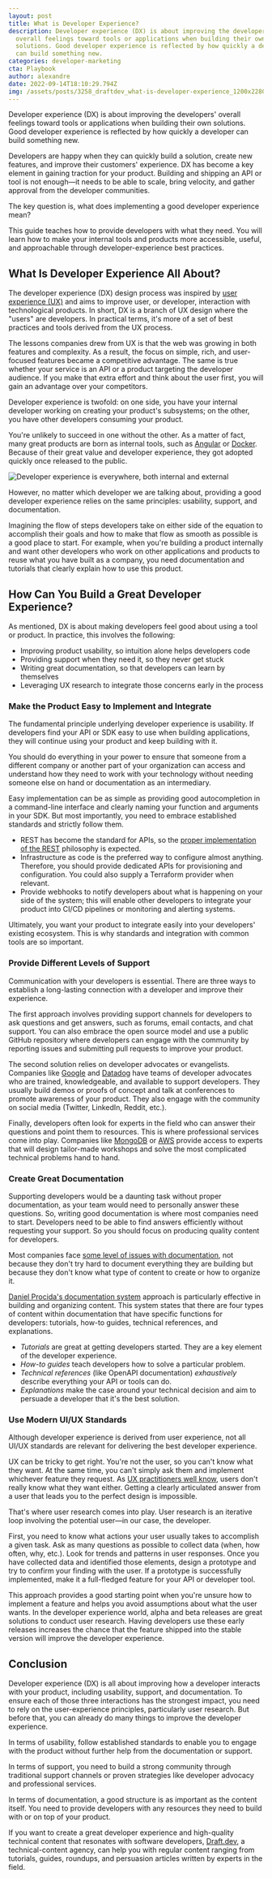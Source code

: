 ```yaml
---
layout: post
title: What is Developer Experience?
description: Developer experience (DX) is about improving the developers'
  overall feelings toward tools or applications when building their own
  solutions. Good developer experience is reflected by how quickly a developer
  can build something new.
categories: developer-marketing
cta: Playbook
author: alexandre
date: 2022-09-14T18:10:29.794Z
img: /assets/posts/3258_draftdev_what-is-developer-experience_1200x2280_option-1-1-.png
---
```

Developer experience (DX) is about improving the developers' overall feelings toward tools or applications when building their own solutions. Good developer experience is reflected by how quickly a developer can build something new.

Developers are happy when they can quickly build a solution, create new features, and improve their customers' experience. DX has become a key element in gaining traction for your product. Building and shipping an API or tool is not enough—it needs to be able to scale, bring velocity, and gather approval from the developer communities.

The key question is, what does implementing a good developer experience mean?

This guide teaches how to provide developers with what they need. You will learn how to make your internal tools and products more accessible, useful, and approachable through developer-experience best practices.

## What Is Developer Experience All About?

The developer experience (DX) design process was inspired by [user experience (UX)](https://charcoal.marketing/blog/ux-design-a-real-thing-or-just-a-pretentious-buzzword) and aims to improve user, or developer, interaction with technological products. In short, DX is a branch of UX design where the "users" are developers. In practical terms, it's more of a set of best practices and tools derived from the UX process.

The lessons companies drew from UX is that the web was growing in both features and complexity. As a result, the focus on simple, rich, and user-focused features became a competitive advantage. The same is true whether your service is an API or a product targeting the developer audience. If you make that extra effort and think about the user first, you will gain an advantage over your competitors.

Developer experience is twofold: on one side, you have your internal developer working on creating your product's subsystems; on the other, you have other developers consuming your product.

You're unlikely to succeed in one without the other. As a matter of fact, many great products are born as internal tools, such as [Angular](https://www.angularjswiki.com/angular/history-of-angularjs/) or [Docker](https://www.infoworld.com/article/3204171/what-is-docker-the-spark-for-the-container-revolution.html). Because of their great value and developer experience, they got adopted quickly once released to the public.

![Developer experience is everywhere, both internal and external](https://i.imgur.com/GezYLYq.png)

However, no matter which developer we are talking about, providing a good developer experience relies on the same principles: usability, support, and documentation.

Imagining the flow of steps developers take on either side of the equation to accomplish their goals and how to make that flow as smooth as possible is a good place to start. For example, when you're building a product internally and want other developers who work on other applications and products to reuse what you have built as a company, you need documentation and tutorials that clearly explain how to use this product.

## How Can You Build a Great Developer Experience?

As mentioned, DX is about making developers feel good about using a tool or product. In practice, this involves the following:

* Improving product usability, so intuition alone helps developers code
* Providing support when they need it, so they never get stuck
* Writing great documentation, so that developers can learn by themselves
* Leveraging UX research to integrate those concerns early in the process

### Make the Product Easy to Implement and Integrate

The fundamental principle underlying developer experience is usability. If developers find your API or SDK easy to use when building applications, they will continue using your product and keep building with it.

You should do everything in your power to ensure that someone from a different company or another part of your organization can access and understand how they need to work with your technology without needing someone else on hand or documentation as an intermediary.

Easy implementation can be as simple as providing good autocompletion in a command-line interface and clearly naming your function and arguments in your SDK. But most importantly, you need to embrace established standards and strictly follow them.

- REST has become the standard for APIs, so the [proper implementation of the REST](https://docs.microsoft.com/en-us/azure/architecture/best-practices/api-design) philosophy is expected.
- Infrastructure as code is the preferred way to configure almost anything. Therefore, you should provide dedicated APIs for provisioning and configuration. You could also supply a Terraform provider when relevant.
- Provide webhooks to notify developers about what is happening on your side of the system; this will enable other developers to integrate your product into CI/CD pipelines or monitoring and alerting systems.

Ultimately, you want your product to integrate easily into your developers' existing ecosystem. This is why standards and integration with common tools are so important.

### Provide Different Levels of Support

Communication with your developers is essential. There are three ways to establish a long-lasting connection with a developer and improve their experience.

The first approach involves providing support channels for developers to ask questions and get answers, such as forums, email contacts, and chat support. You can also embrace the open source model and use a public GitHub repository where developers can engage with the community by reporting issues and submitting pull requests to improve your product.

The second solution relies on developer advocates or evangelists. Companies like [Google](https://cloud.google.com/developers/advocates) and [Datadog](https://www.datadoghq.com/careers/detail/?gh_jid=4179649#:~:text=We%20are%20a%20growing%20global,delivering%20high%20impact%2C%20quality%20content.) have teams of developer advocates who are trained, knowledgeable, and available to support developers. They usually build demos or proofs of concept and talk at conferences to promote awareness of your product. They also engage with the community on social media (Twitter, LinkedIn, Reddit, etc.).

Finally, developers often look for experts in the field who can answer their questions and point them to resources. This is where professional services come into play. Companies like [MongoDB](https://www.mongodb.com/products/consulting) or [AWS](https://aws.amazon.com/professional-services/) provide access to experts that will design tailor-made workshops and solve the most complicated technical problems hand to hand.

### Create Great Documentation

Supporting developers would be a daunting task without proper documentation, as your team would need to personally answer these questions. So, writing good documentation is where most companies need to start. Developers need to be able to find answers efficiently without requesting your support. So you should focus on producing quality content for developers.

Most companies face [some level of issues with documentation](https://document360.com/blog/challenges-in-technical-writing/), not because they don't try hard to document everything they are building but because they don't know what type of content to create or how to organize it.

[Daniel Procida's documentation system](https://www.writethedocs.org/videos/eu/2017/the-four-kinds-of-documentation-and-why-you-need-to-understand-what-they-are-daniele-procida/) approach is particularly effective in building and organizing content. This system states that there are four types of content within documentation that have specific functions for developers: tutorials, how-to guides, technical references, and explanations.

- *Tutorials* are great at getting developers started. They are a key element of the developer experience.
- *How-to guides* teach developers how to solve a particular problem.
- *Technical references* (like OpenAPI documentation) *exhaustively* describe everything your API or tools can do.
- *Explanations* make the case around your technical decision and aim to persuade a developer that it's the best solution.

### Use Modern UI/UX Standards

Although developer experience is derived from user experience, not all UI/UX standards are relevant for delivering the best developer experience.

UX can be tricky to get right. You're not the user, so you can't know what they want. At the same time, you can't simply ask them and implement whichever feature they request. As  [UX practitioners well know](https://www.akendi.com/blog/its-true-users-dont-know-what-they-want/), users don't really know what they want either. Getting a clearly articulated answer from a user that leads you to the perfect design is impossible.

That's where user research comes into play. User research is an iterative loop involving the potential user—in our case, the developer.

First, you need to know what actions your user usually takes to accomplish a given task. Ask as many questions as possible to collect data (when, how often, why, etc.). Look for trends and patterns in user responses. Once you have collected data and identified those elements, design a prototype and try to confirm your finding with the user. If a prototype is successfully implemented, make it a full-fledged feature for your API or developer tool.

This approach provides a good starting point when you're unsure how to implement a feature and helps you avoid assumptions about what the user wants. In the developer experience world, alpha and beta releases are great solutions to conduct user research. Having developers use these early releases increases the chance that the feature shipped into the stable version will improve the developer experience.

## Conclusion

Developer experience (DX) is all about improving how a developer interacts with your product, including usability, support, and documentation. To ensure each of those three interactions has the strongest impact, you need to rely on the user-experience principles, particularly user research. But before that, you can already do many things to improve the developer experience.

In terms of usability, follow established standards to enable you to engage with the product without further help from the documentation or support.

In terms of support, you need to build a strong community through traditional support channels or proven strategies like developer advocacy and professional services.

In terms of documentation, a good structure is as important as the content itself. You need to provide developers with any resources they need to build with or on top of your product.

If you want to create a great developer experience and high-quality technical content that resonates with software developers, [Draft.dev](https://draft.dev/), a technical-content agency, can help you with regular content ranging from tutorials, guides, roundups, and persuasion articles written by experts in the field.
